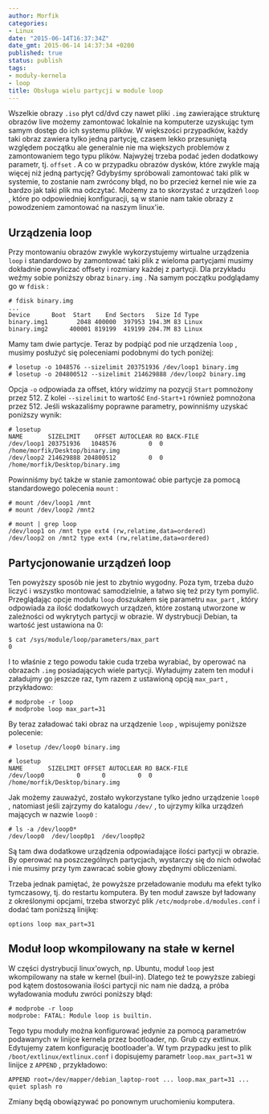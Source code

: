 ```yaml
---
author: Morfik
categories:
- Linux
date: "2015-06-14T16:37:34Z"
date_gmt: 2015-06-14 14:37:34 +0200
published: true
status: publish
tags:
- moduły-kernela
- loop
title: Obsługa wielu partycji w module loop
---
```


Wszelkie obrazy `.iso` płyt cd/dvd czy nawet pliki `.img` zawierające strukturę obrazów live możemy
zamontować lokalnie na komputerze uzyskując tym samym dostęp do ich systemu plików. W większości
przypadków, każdy taki obraz zawiera tylko jedną partycję, czasem lekko przesuniętą względem
początku ale generalnie nie ma większych problemów z zamontowaniem tego typu plików. Najwyżej
trzeba podać jeden dodatkowy parametr, tj. `offset` . A co w przypadku obrazów dysków, które zwykle
mają więcej niż jedną partycję? Gdybyśmy spróbowali zamontować taki plik w systemie, to zostanie nam
zwrócony błąd, no bo przecież kernel nie wie za bardzo jak taki plik ma odczytać. Możemy za to
skorzystać z urządzeń `loop` , które po odpowiedniej konfiguracji, są w stanie nam takie obrazy z
powodzeniem zamontować na naszym linux'ie.

<!--more-->
## Urządzenia loop

Przy montowaniu obrazów zwykle wykorzystujemy wirtualne urządzenia `loop` i standardowo by
zamontować taki plik z wieloma partycjami musimy dokładnie powyliczać offsety i rozmiary każdej z
partycji. Dla przykładu weźmy sobie poniższy obraz `binary.img` . Na samym początku podglądamy go w
`fdisk` :

    # fdisk binary.img
    ...
    Device      Boot  Start    End Sectors   Size Id Type
    binary.img1        2048 400000  397953 194.3M 83 Linux
    binary.img2      400001 819199  419199 204.7M 83 Linux

Mamy tam dwie partycje. Teraz by podpiąć pod nie urządzenia `loop` , musimy posłużyć się poleceniami
podobnymi do tych poniżej:

    # losetup -o 1048576 --sizelimit 203751936 /dev/loop1 binary.img
    # losetup -o 204800512 --sizelimit 214629888 /dev/loop2 binary.img

Opcja `-o` odpowiada za offset, który widzimy na pozycji `Start` pomnożony przez 512. Z kolei
`--sizelimit` to wartość `End-Start+1` również pomnożona przez 512. Jeśli wskazaliśmy poprawne
parametry, powinniśmy uzyskać poniższy wynik:

    # losetup
    NAME       SIZELIMIT    OFFSET AUTOCLEAR RO BACK-FILE
    /dev/loop1 203751936   1048576         0  0 /home/morfik/Desktop/binary.img
    /dev/loop2 214629888 204800512         0  0 /home/morfik/Desktop/binary.img

Powinniśmy być także w stanie zamontować obie partycje za pomocą standardowego polecenia `mount` :

    # mount /dev/loop1 /mnt
    # mount /dev/loop2 /mnt2

    # mount | grep loop
    /dev/loop1 on /mnt type ext4 (rw,relatime,data=ordered)
    /dev/loop2 on /mnt2 type ext4 (rw,relatime,data=ordered)

## Partycjonowanie urządzeń loop

Ten powyższy sposób nie jest to zbytnio wygodny. Poza tym, trzeba dużo liczyć i wszystko montować
samodzielnie, a łatwo się też przy tym pomylić. Przeglądając opcje modułu `loop` doszukałem się
parametru `max_part` , który odpowiada za ilość dodatkowych urządzeń, które zostaną utworzone w
zależności od wykrytych partycji w obrazie. W dystrybucji Debian, ta wartość jest ustawiona na 0:

    $ cat /sys/module/loop/parameters/max_part
    0

I to właśnie z tego powodu takie cuda trzeba wyrabiać, by operować na obrazach `.img` posiadających
wiele partycji. Wyładujmy zatem ten moduł i załadujmy go jeszcze raz, tym razem z ustawioną opcją
`max_part` , przykładowo:

    # modprobe -r loop
    # modprobe loop max_part=31

By teraz załadować taki obraz na urządzenie `loop` , wpisujemy poniższe polecenie:

    # losetup /dev/loop0 binary.img

    # losetup
    NAME       SIZELIMIT OFFSET AUTOCLEAR RO BACK-FILE
    /dev/loop0         0      0         0  0 /home/morfik/Desktop/binary.img

Jak możemy zauważyć, zostało wykorzystane tylko jedno urządzenie `loop0` , natomiast jeśli zajrzymy
do katalogu `/dev/` , to ujrzymy kilka urządzeń mających w nazwie `loop0` :

    # ls -a /dev/loop0*
    /dev/loop0  /dev/loop0p1  /dev/loop0p2

Są tam dwa dodatkowe urządzenia odpowiadające ilości partycji w obrazie. By operować na
poszczególnych partycjach, wystarczy się do nich odwołać i nie musimy przy tym zawracać sobie głowy
zbędnymi obliczeniami.

Trzeba jednak pamiętać, że powyższe przeładowanie modułu ma efekt tylko tymczasowy, tj. do restartu
komputera. By ten moduł zawsze był ładowany z określonymi opcjami, trzeba stworzyć plik
`/etc/modprobe.d/modules.conf` i dodać tam poniższą linijkę:

    options loop max_part=31

## Moduł loop wkompilowany na stałe w kernel

W części dystrybucji linux'owych, np. Ubuntu, moduł `loop` jest wkompilowany na stałe w kernel
(buil-in). Dlatego też te powyższe zabiegi pod kątem dostosowania ilości partycji nic nam nie dadzą,
a próba wyładowania modułu zwróci poniższy błąd:

    # modprobe -r loop
    modprobe: FATAL: Module loop is builtin.

Tego typu moduły można konfigurować jedynie za pomocą parametrów podawanych w linijce kernela przez
bootloader, np. Grub czy extlinux. Edytujemy zatem konfigurację bootloader'a. W tym przypadku jest
to plik `/boot/extlinux/extlinux.conf` i dopisujemy parametr `loop.max_part=31` w linijce z
`APPEND` , przykładowo:

    APPEND root=/dev/mapper/debian_laptop-root ... loop.max_part=31 ... quiet splash ro

Zmiany będą obowiązywać po ponownym uruchomieniu komputera.
